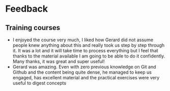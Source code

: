 # Feedback
## Training courses
- I enjoyed the course very much, I liked how Gerard did not assume people knew anything about this
  and really took us step by step through it.
  It was a lot and it will take time to process everything but I feel that thanks to the material available
  I am going to be able to do it confidently.
  Many thanks, it was great and super useful!
- Gerard was amazing.
  Even with zero previous knowledge on Git and Github and the content being quite dense,
  he managed to keep us engaged, has excellent material and the practical exercises were very useful to digest concepts 
